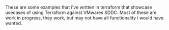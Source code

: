 These are some examples that i've written in terraform that showcase usecases of using Terraform against VMwares SDDC.
Most of these are work in progress, they work, but may not have all functionality i would have wanted.
